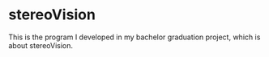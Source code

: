 # stereoVision
This is the program I developed in my bachelor graduation project, which is about stereoVision.
